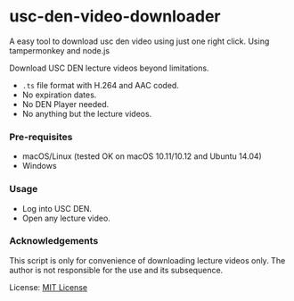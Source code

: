 # usc-den-video-downloader
A easy tool to download usc den video using just one right click. Using tampermonkey and node.js

Download USC DEN lecture videos beyond limitations.

* `.ts` file format with H.264 and AAC coded.
* No expiration dates.
* No DEN Player needed.
* No anything but the lecture videos.

### Pre-requisites

* macOS/Linux (tested OK on macOS 10.11/10.12 and Ubuntu 14.04)
* Windows


### Usage

* Log into USC DEN.
* Open any lecture video.


### Acknowledgements

This script is only for convenience of downloading lecture videos only. The author is not responsible for the use and its subsequence.

License: [MIT License](./LICENSE)